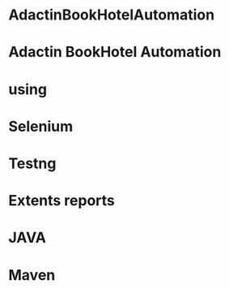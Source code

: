 # AdactinBookHotelAutomation
# Adactin BookHotel Automation
# using
# Selenium
# Testng
# Extents reports
# JAVA
# Maven
